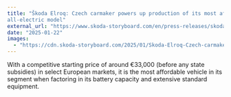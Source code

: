 ```yaml
---
title: "Škoda Elroq: Czech carmaker powers up production of its most affordable
all-electric model"
external_url: "https://www.skoda-storyboard.com/en/press-releases/skoda-elroq-czech-carmaker-powers-up-production-of-its-most-affordable-all-electric-model/"
date: "2025-01-22"
images:
  - "https://cdn.skoda-storyboard.com/2025/01/Skoda-Elroq-Czech-carmaker-launches-production-of-its-most-affordable-all-electric-models-2_c6a48c7a-1440x960.jpg"
---
```


With a competitive starting price of around €33,000 (before any state subsidies) in select European markets, it is the most affordable vehicle in its segment when factoring in its battery capacity and extensive standard equipment.